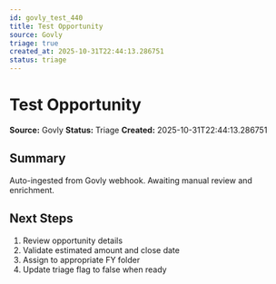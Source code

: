 ```yaml
---
id: govly_test_440
title: Test Opportunity
source: Govly
triage: true
created_at: 2025-10-31T22:44:13.286751
status: triage
---
```


# Test Opportunity

**Source:** Govly
**Status:** Triage
**Created:** 2025-10-31T22:44:13.286751

## Summary

Auto-ingested from Govly webhook. Awaiting manual review and enrichment.

## Next Steps

1. Review opportunity details
2. Validate estimated amount and close date
3. Assign to appropriate FY folder
4. Update triage flag to false when ready
